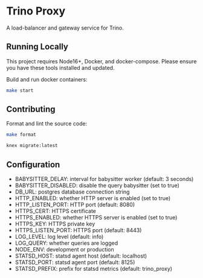 # Trino Proxy

A load-balancer and gateway service for Trino.

## Running Locally

This project requires Node16+, Docker, and docker-compose. Please ensure you have these tools installed and updated.

Build and run docker containers:

```sh
make start
```

## Contributing

Format and lint the source code:

```sh
make format
```

```sh
knex migrate:latest
```

## Configuration

- BABYSITTER_DELAY: interval for babysitter worker (default: 3 seconds)
- BABYSITTER_DISABLED: disable the query babysitter (set to true)
- DB_URL: postgres database connection string
- HTTP_ENABLED: whether HTTP server is enabled (set to true)
- HTTP_LISTEN_PORT: HTTP port (default: 8080)
- HTTPS_CERT: HTTPS certificate
- HTTPS_ENABLED: whether HTTPS server is enabled (set to true)
- HTTPS_KEY: HTTPS private key
- HTTPS_LISTEN_PORT: HTTPS port (default: 8443)
- LOG_LEVEL: log level (default: info)
- LOG_QUERY: whether queries are logged
- NODE_ENV: development or production
- STATSD_HOST: statsd agent host (default: localhost)
- STATSD_PORT: statsd agent port (default: 8125)
- STATSD_PREFIX: prefix for statsd metrics (default: trino_proxy)
